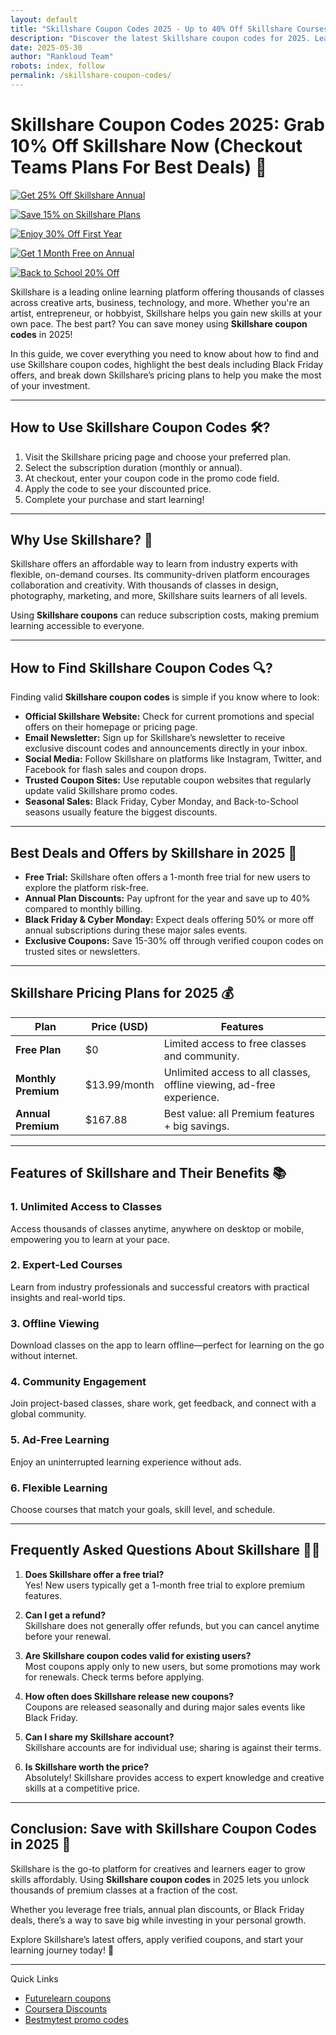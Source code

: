 ```yaml
---
layout: default
title: "Skillshare Coupon Codes 2025 - Up to 40% Off Skillshare Courses"
description: "Discover the latest Skillshare coupon codes for 2025. Learn how to find, use, and save big on Skillshare subscriptions and unlock unlimited creative classes."
date: 2025-05-30
author: "Rankloud Team"
robots: index, follow
permalink: /skillshare-coupon-codes/
---
```


# Skillshare Coupon Codes 2025: Grab 10% Off Skillshare Now (Checkout Teams Plans For Best Deals) 🎨

[![Get 25% Off Skillshare Annual](https://img.shields.io/badge/Get%2025%25%20Off-Skillshare%20Annual-brightgreen?style=for-the-badge)](https://www.skillshare.com?coupon=SKILL25)

[![Save 15% on Skillshare Plans](https://img.shields.io/badge/Save%2015%25-Skillshare%20Plans-blue?style=for-the-badge)](https://www.skillshare.com?coupon=LEARN15)

[![Enjoy 30% Off First Year](https://img.shields.io/badge/Enjoy%2030%25%20Off-Skillshare%20First%20Year-orange?style=for-the-badge)](https://www.skillshare.com?coupon=CREATIVE30)

[![Get 1 Month Free on Annual](https://img.shields.io/badge/Get%201%20Month%20Free-Skillshare%20Annual-purple?style=for-the-badge)](https://www.skillshare.com?coupon=FREEMONTH)

[![Back to School 20% Off](https://img.shields.io/badge/Back%20to%20School%2020%25%20Off-Skillshare-red?style=for-the-badge)](https://www.skillshare.com?coupon=BACK2SCHOOL20)

Skillshare is a leading online learning platform offering thousands of classes across creative arts, business, 
technology, and more. Whether you're an artist, entrepreneur, or hobbyist, Skillshare helps you gain new skills at your own pace. The best part? You can save money using **Skillshare coupon codes** in 2025!

In this guide, we cover everything you need to know about how to find and use Skillshare coupon codes, 
highlight the best deals including Black Friday offers, and break down Skillshare’s pricing plans to help you make the most of your investment.

---

## How to Use Skillshare Coupon Codes 🛠️?

1. Visit the Skillshare pricing page and choose your preferred plan.
2. Select the subscription duration (monthly or annual).
3. At checkout, enter your coupon code in the promo code field.
4. Apply the code to see your discounted price.
5. Complete your purchase and start learning!

---

## Why Use Skillshare? 🌟

Skillshare offers an affordable way to learn from industry experts with flexible, on-demand courses. Its community-driven platform encourages collaboration and creativity. With thousands of classes in design, photography, marketing, and more, Skillshare suits learners of all levels.

Using **Skillshare coupons** can reduce subscription costs, making premium learning accessible to everyone.

---

## How to Find Skillshare Coupon Codes 🔍?

Finding valid **Skillshare coupon codes** is simple if you know where to look:

- **Official Skillshare Website:** Check for current promotions and special offers on their homepage or pricing page.
- **Email Newsletter:** Sign up for Skillshare’s newsletter to receive exclusive discount codes and announcements directly in your inbox.
- **Social Media:** Follow Skillshare on platforms like Instagram, Twitter, and Facebook for flash sales and coupon drops.
- **Trusted Coupon Sites:** Use reputable coupon websites that regularly update valid Skillshare promo codes.
- **Seasonal Sales:** Black Friday, Cyber Monday, and Back-to-School seasons usually feature the biggest discounts.

---



## Best Deals and Offers by Skillshare in 2025 🎉

- **Free Trial:** Skillshare often offers a 1-month free trial for new users to explore the platform risk-free.
- **Annual Plan Discounts:** Pay upfront for the year and save up to 40% compared to monthly billing.
- **Black Friday & Cyber Monday:** Expect deals offering 50% or more off annual subscriptions during these major sales events.
- **Exclusive Coupons:** Save 15-30% off through verified coupon codes on trusted sites or newsletters.

---

## Skillshare Pricing Plans for 2025 💰

| Plan                | Price (USD)              | Features                                      |
|---------------------|-------------------------|-----------------------------------------------|
| **Free Plan**       | $0                      | Limited access to free classes and community. |
| **Monthly Premium** | $13.99/month               | Unlimited access to all classes, offline viewing, ad-free experience. |
| **Annual Premium**  | $167.88 | Best value: all Premium features + big savings.|

---

## Features of Skillshare and Their Benefits 📚

### 1. Unlimited Access to Classes  
Access thousands of classes anytime, anywhere on desktop or mobile, empowering you to learn at your pace.

### 2. Expert-Led Courses  
Learn from industry professionals and successful creators with practical insights and real-world tips.

### 3. Offline Viewing  
Download classes on the app to learn offline—perfect for learning on the go without internet.

### 4. Community Engagement  
Join project-based classes, share work, get feedback, and connect with a global community.

### 5. Ad-Free Learning  
Enjoy an uninterrupted learning experience without ads.

### 6. Flexible Learning  
Choose courses that match your goals, skill level, and schedule.

---

## Frequently Asked Questions About Skillshare 🙋‍♀️

1. **Does Skillshare offer a free trial?**  
   Yes! New users typically get a 1-month free trial to explore premium features.

2. **Can I get a refund?**  
   Skillshare does not generally offer refunds, but you can cancel anytime before your renewal.

3. **Are Skillshare coupon codes valid for existing users?**  
   Most coupons apply only to new users, but some promotions may work for renewals. Check terms before applying.

4. **How often does Skillshare release new coupons?**  
   Coupons are released seasonally and during major sales events like Black Friday.

5. **Can I share my Skillshare account?**  
   Skillshare accounts are for individual use; sharing is against their terms.

6. **Is Skillshare worth the price?**  
   Absolutely! Skillshare provides access to expert knowledge and creative skills at a competitive price.

---

## Conclusion: Save with Skillshare Coupon Codes in 2025 🎯

Skillshare is the go-to platform for creatives and learners eager to grow skills affordably. 
Using **Skillshare coupon codes** in 2025 lets you unlock thousands of premium classes at a fraction of the cost. 

Whether you leverage free trials, annual plan discounts, or Black Friday deals, there’s a way to save big while investing in your personal growth.

Explore Skillshare’s latest offers, apply verified coupons, and start your learning journey today! 🚀

---
Quick Links

- [Futurelearn coupons](https://rankloud.github.io/ibcs/futurelearn-coupon-codes/)
- [Coursera Discounts](https://rankloud.github.io/ibcs/coursera-coupon-codes/)
- [Bestmytest promo codes](https://rankloud.github.io/ibcs/bestmytest-coupon-codes/)

